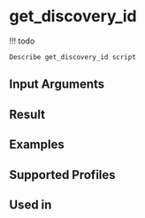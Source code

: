 

# get_discovery_id

<!-- prettier-ignore -->
!!! todo

    Describe get_discovery_id script

Input Arguments
---------------

Result
------

Examples
--------

Supported Profiles
------------------

Used in
-------

